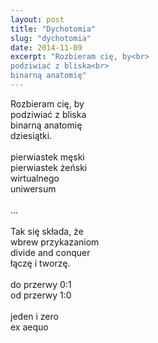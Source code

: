 ```yaml
---
layout: post
title: "Dychotomia"
slug: "dychotomia"
date: 2014-11-09
excerpt: "Rozbieram cię, by<br>
podziwiać z bliska<br>
binarną anatomię"
---
```

Rozbieram cię, by<br>
podziwiać z bliska<br>
binarną anatomię<br>
dziesiątki.<br>
<br>
pierwiastek męski<br>
pierwiastek żeński<br>
wirtualnego<br>
uniwersum<br>
<br>
…<br>
<br>
Tak się składa, że<br>
wbrew przykazaniom<br>
divide and conquer<br>
łączę i tworzę.<br>
<br>
do przerwy 0:1<br>
od przerwy 1:0<br>
<br>
jeden i zero<br>
ex aequo